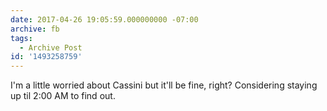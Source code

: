 ```yaml
---
date: 2017-04-26 19:05:59.000000000 -07:00
archive: fb
tags: 
  - Archive Post
id: '1493258759'
---
```


I'm a little worried about Cassini but it'll be fine, right? Considering staying up til 2:00 AM to find out.
